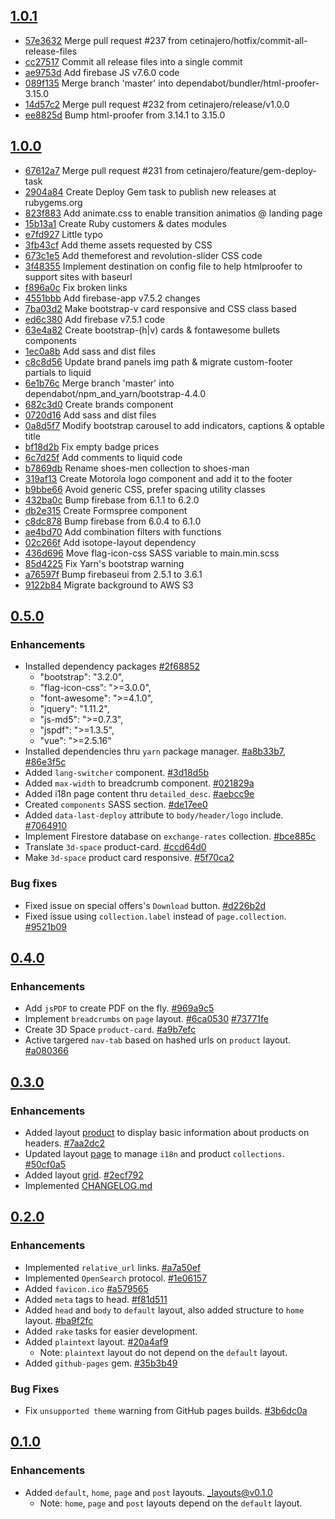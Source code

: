 ## [1.0.1](https://www.github.com/cetinajero/jekyll-theme-marketing/releases/tag/v1.0.1)

- [57e3632](https://www.github.com/cetinajero/jekyll-theme-marketing/commit/57e3632) Merge pull request #237 from cetinajero/hotfix/commit-all-release-files
- [cc27517](https://www.github.com/cetinajero/jekyll-theme-marketing/commit/cc27517) Commit all release files into a single commit
- [ae9753d](https://www.github.com/cetinajero/jekyll-theme-marketing/commit/ae9753d) Add firebase JS v7.6.0 code
- [089f135](https://www.github.com/cetinajero/jekyll-theme-marketing/commit/089f135) Merge branch 'master' into dependabot/bundler/html-proofer-3.15.0
- [14d57c2](https://www.github.com/cetinajero/jekyll-theme-marketing/commit/14d57c2) Merge pull request #232 from cetinajero/release/v1.0.0
- [ee8825d](https://www.github.com/cetinajero/jekyll-theme-marketing/commit/ee8825d) Bump html-proofer from 3.14.1 to 3.15.0

## [1.0.0](https://www.github.com/cetinajero/jekyll-theme-marketing/releases/tag/v1.0.0)

- [67612a7](https://www.github.com/cetinajero/jekyll-theme-marketing/commit/67612a7) Merge pull request #231 from cetinajero/feature/gem-deploy-task
- [2904a84](https://www.github.com/cetinajero/jekyll-theme-marketing/commit/2904a84) Create Deploy Gem task to publish new releases at rubygems.org
- [823f883](https://www.github.com/cetinajero/jekyll-theme-marketing/commit/823f883) Add animate.css to enable transition animatios @ landing page
- [15b13a1](https://www.github.com/cetinajero/jekyll-theme-marketing/commit/15b13a1) Create Ruby customers & dates modules
- [e7fd927](https://www.github.com/cetinajero/jekyll-theme-marketing/commit/e7fd927) Little typo
- [3fb43cf](https://www.github.com/cetinajero/jekyll-theme-marketing/commit/3fb43cf) Add theme assets requested by CSS
- [673c1e5](https://www.github.com/cetinajero/jekyll-theme-marketing/commit/673c1e5) Add themeforest and revolution-slider CSS code
- [3f48355](https://www.github.com/cetinajero/jekyll-theme-marketing/commit/3f48355) Implement destination on config file to help htmlproofer to support sites with baseurl
- [f896a0c](https://www.github.com/cetinajero/jekyll-theme-marketing/commit/f896a0c) Fix broken links
- [4551bbb](https://www.github.com/cetinajero/jekyll-theme-marketing/commit/4551bbb) Add firebase-app v7.5.2 changes
- [7ba03d2](https://www.github.com/cetinajero/jekyll-theme-marketing/commit/7ba03d2) Make bootstrap-v card responsive and CSS class based
- [ed6c380](https://www.github.com/cetinajero/jekyll-theme-marketing/commit/ed6c380) Add firebase v7.5.1 code
- [63e4a82](https://www.github.com/cetinajero/jekyll-theme-marketing/commit/63e4a82) Create bootstrap-(h|v) cards & fontawesome bullets components
- [1ec0a8b](https://www.github.com/cetinajero/jekyll-theme-marketing/commit/1ec0a8b) Add sass and dist files
- [c8c8d56](https://www.github.com/cetinajero/jekyll-theme-marketing/commit/c8c8d56) Update brand panels img path & migrate custom-footer partials to liquid
- [6e1b76c](https://www.github.com/cetinajero/jekyll-theme-marketing/commit/6e1b76c) Merge branch 'master' into dependabot/npm_and_yarn/bootstrap-4.4.0
- [682c3d0](https://www.github.com/cetinajero/jekyll-theme-marketing/commit/682c3d0) Create brands component
- [0720d16](https://www.github.com/cetinajero/jekyll-theme-marketing/commit/0720d16) Add sass and dist files
- [0a8d5f7](https://www.github.com/cetinajero/jekyll-theme-marketing/commit/0a8d5f7) Modify bootstrap carousel to add indicators, captions & optable title
- [bf18d2b](https://www.github.com/cetinajero/jekyll-theme-marketing/commit/bf18d2b) Fix empty badge prices
- [6c7d25f](https://www.github.com/cetinajero/jekyll-theme-marketing/commit/6c7d25f) Add comments to liquid code
- [b7869db](https://www.github.com/cetinajero/jekyll-theme-marketing/commit/b7869db) Rename shoes-men collection to shoes-man
- [319af13](https://www.github.com/cetinajero/jekyll-theme-marketing/commit/319af13) Create Motorola logo component and add it to the footer
- [b9bbe66](https://www.github.com/cetinajero/jekyll-theme-marketing/commit/b9bbe66) Avoid generic CSS, prefer spacing utility classes
- [432ba0c](https://www.github.com/cetinajero/jekyll-theme-marketing/commit/432ba0c) Bump firebase from 6.1.1 to 6.2.0
- [db2e315](https://www.github.com/cetinajero/jekyll-theme-marketing/commit/db2e315) Create Formspree component
- [c8dc878](https://www.github.com/cetinajero/jekyll-theme-marketing/commit/c8dc878) Bump firebase from 6.0.4 to 6.1.0
- [ae4bd70](https://www.github.com/cetinajero/jekyll-theme-marketing/commit/ae4bd70) Add combination filters with functions
- [02c266f](https://www.github.com/cetinajero/jekyll-theme-marketing/commit/02c266f) Add isotope-layout dependency
- [436d696](https://www.github.com/cetinajero/jekyll-theme-marketing/commit/436d696) Move flag-icon-css SASS variable to main.min.scss
- [85d4225](https://www.github.com/cetinajero/jekyll-theme-marketing/commit/85d4225) Fix Yarn's bootstrap warning
- [a76597f](https://www.github.com/cetinajero/jekyll-theme-marketing/commit/a76597f) Bump firebaseui from 2.5.1 to 3.6.1
- [9122b84](https://www.github.com/cetinajero/jekyll-theme-marketing/commit/9122b84) Migrate background to AWS S3

## [0.5.0](https://github.com/cetinajero/jekyll-theme-marketing/releases/tag/v0.5.0)

### Enhancements
* Installed dependency packages [#2f68852](https://github.com/cetinajero/jekyll-theme-marketing/commit/2f688525224b06e075954667490e27e5a914c9bb)
  * "bootstrap": "3.2.0",
  * "flag-icon-css": ">=3.0.0",
  * "font-awesome": ">=4.1.0",
  * "jquery": "1.11.2",
  * "js-md5": ">=0.7.3",
  * "jspdf": ">=1.3.5",
  * "vue": ">=2.5.16"
* Installed dependencies thru `yarn` package manager. [#a8b33b7](https://github.com/cetinajero/jekyll-theme-marketing/commit/a8b33b753b750e7551a444c970b6ef2ecb4c9bc7), [#86e3f5c](https://github.com/cetinajero/jekyll-theme-marketing/commit/86e3f5c0ecf0cea60fd7387695d901f5e11fed54)
* Added `lang-switcher` component. [#3d18d5b](https://github.com/cetinajero/jekyll-theme-marketing/commit/3d18d5bf99deee3a3a56a2c40b85c6ce86390beb)
* Added `max-width` to breadcrumb component. [#021829a](https://github.com/cetinajero/jekyll-theme-marketing/commit/021829a231ff43883b02d92c3cc81060c1ef5702)
* Added i18n page content thru `detailed_desc`. [#aebcc9e](https://github.com/cetinajero/jekyll-theme-marketing/commit/aebcc9e41526e733e04b0109c916824047349158)
* Created `components` SASS section. [#de17ee0](https://github.com/cetinajero/jekyll-theme-marketing/commit/de17ee0cb6ce75a650d4edb944d9aa6f9b3eec07)
* Added `data-last-deploy` attribute to `body/header/logo` include. [#7064910](https://github.com/cetinajero/jekyll-theme-marketing/commit/7064910bb387586a73df89d2abd418c97a3ba41e)
* Implement Firestore database on `exchange-rates` collection. [#bce885c](https://github.com/cetinajero/jekyll-theme-marketing/commit/bce885c2a662199bac1ee6501c46ecaf36bbae26)
* Translate `3d-space` product-card. [#ccd64d0](https://github.com/cetinajero/jekyll-theme-marketing/commit/ccd64d0434be296cfdc58cfecdc8016ab82fbf03)
* Make `3d-space` product card responsive. [#5f70ca2](https://github.com/cetinajero/jekyll-theme-marketing/commit/5f70ca217aecadcab6eaf7d166005c9528d0e6a9)

### Bug fixes
* Fixed issue on special offers's `Download` button. [#d226b2d](https://github.com/cetinajero/jekyll-theme-marketing/commit/d226b2da2b195dfebf98c049e7b3f07306b6154a)
* Fixed issue using `collection.label` instead of `page.collection`. [#9521b09](https://github.com/cetinajero/jekyll-theme-marketing/commit/9521b093d69d3528575f60ab30575cafd571386c)

## [0.4.0](https://github.com/cetinajero/jekyll-theme-marketing/releases/tag/v0.4.0)

### Enhancements
* Add `jsPDF` to create PDF on the fly. [#969a9c5](https://github.com/cetinajero/jekyll-theme-marketing/commit/969a9c5764c3ca3bc106ad1a512c98f8310d5a12)
* Implement `breadcrumbs` on `page` layout. [#6ca0530](https://github.com/cetinajero/jekyll-theme-marketing/commit/6ca053000c4e02429f4a8a0bb9e4914369dd5bd7) [#73771fe](https://github.com/cetinajero/jekyll-theme-marketing/commit/73771fec9c21052153b878dea33af976fcc06bdb)
* Create 3D Space `product-card`. [#a9b7efc](https://github.com/cetinajero/jekyll-theme-marketing/commit/a9b7efcf827f69641f9a79fe5ca5b4672eb0796c)
* Active targered `nav-tab` based on hashed urls on `product` layout. [#a080366](https://github.com/cetinajero/jekyll-theme-marketing/commit/a0803660b28796f4a93eb1ffdc3e43c8e476aedd)

## [0.3.0](https://github.com/cetinajero/jekyll-theme-marketing/releases/tag/v0.3.0)

### Enhancements
* Added layout [product](https://github.com/cetinajero/jekyll-theme-marketing/blob/1e72b8f0691ee4231ab72845813d8a251633553b/_layouts/product.liquid) to display basic information about products on headers. [#7aa2dc2](https://github.com/cetinajero/jekyll-theme-marketing/commit/7aa2dc27ffd09ab9ba3355371f1a3298176d86a9)
* Updated layout [page](https://github.com/cetinajero/jekyll-theme-marketing/blob/50cf0a5a9aa6a9d6e83b4855bd050e72c9e17dd6/_layouts/page.liquid) to manage `i18n` and product `collections`. [#50cf0a5](https://github.com/cetinajero/jekyll-theme-marketing/commit/50cf0a5a9aa6a9d6e83b4855bd050e72c9e17dd6)
* Added layout [grid](https://github.com/cetinajero/jekyll-theme-marketing/blob/2ecf7929406960910b71fe8bbdbfbb13ab44feb9/_layouts/grid.liquid). [#2ecf792](https://github.com/cetinajero/jekyll-theme-marketing/commit/2ecf7929406960910b71fe8bbdbfbb13ab44feb9)
* Implemented [CHANGELOG.md](CHANGELOG.md)

## [0.2.0](https://github.com/cetinajero/jekyll-theme-marketing/releases/tag/v0.2.0)

### Enhancements

* Implemented `relative_url` links. [#a7a50ef](https://github.com/cetinajero/jekyll-theme-marketing/commit/a7a50ef03bc44ffdd0f19d44e8745f106eab4218)
* Implemented `OpenSearch` protocol. [#1e06157](https://github.com/cetinajero/jekyll-theme-marketing/commit/1e061579c41c3fd7f70395d22f698ae30222bc64)
* Added `favicon.ico` [#a579565](https://github.com/cetinajero/jekyll-theme-marketing/commit/a57956595486ba0304b221d413ff7d2f3671b7c9)
* Added `meta` tags to head. [#f81d511](https://github.com/cetinajero/jekyll-theme-marketing/commit/f81d511bdb2eb0c10a0214bbf9efa535e243a551)
* Added `head` and `body` to `default` layout, also added structure to `home` layout. [#ba9f2fc](https://github.com/cetinajero/jekyll-theme-marketing/commit/ba9f2fc150b4db0c06a1000a0e064e521ff462c9)
* Added `rake` tasks for easier development.
* Added `plaintext` layout. [#20a4af9](https://github.com/cetinajero/jekyll-theme-marketing/commit/20a4af95941267e185828d367b75635eca90fac6)
  * Note: `plaintext` layout do not depend on the `default` layout.
* Added `github-pages` gem. [#35b3b49](https://github.com/cetinajero/jekyll-theme-marketing/commit/35b3b49dee492248fb3014e8333eb809e31dcfbb)

### Bug Fixes

* Fix `unsupported theme` warning from GitHub pages builds. [#3b6dc0a](https://github.com/cetinajero/jekyll-theme-marketing/commit/3b6dc0a057b5331bd71370b6c0d9131e53c823fe)

## [0.1.0](https://github.com/cetinajero/jekyll-theme-marketing/releases/tag/v0.1.0)

### Enhancements

* Added `default`, `home`, `page` and `post` layouts. [_layouts@v0.1.0](https://github.com/cetinajero/jekyll-theme-marketing/tree/v0.1.0/_layouts)
  * Note: `home`, `page` and `post` layouts depend on the `default` layout.
